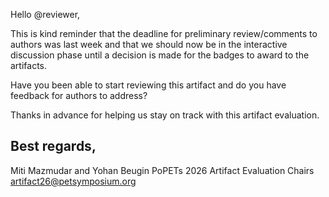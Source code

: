 Hello @reviewer,

This is kind reminder that the deadline for preliminary review/comments to authors was last week and that we should now be in the interactive discussion phase until a decision is made for the badges to award to the artifacts.

Have you been able to start reviewing this artifact and do you have feedback for authors to address?

Thanks in advance for helping us stay on track with this artifact evaluation.

Best regards,
--
Miti Mazmudar and Yohan Beugin
PoPETs 2026 Artifact Evaluation Chairs
artifact26@petsymposium.org
